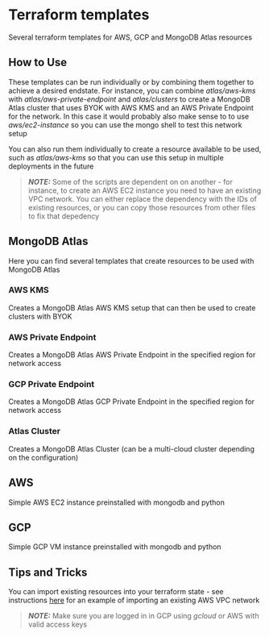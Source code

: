 # Terraform templates

Several terraform templates for AWS, GCP and MongoDB Atlas resources

## How to Use

These templates can be run individually or by combining them together to achieve a desired endstate.
For instance, you can combine _atlas/aws-kms_ with _atlas/aws-private-endpoint_ and _atlas/clusters_ to create a MongoDB Atlas cluster that uses BYOK with AWS KMS and an AWS Private Endpoint for the network. In this case it would probably also make sense to to use _aws/ec2-instance_ so you can use the mongo shell to test this network setup

You can also run them individually to create a resource available to be used, such as _atlas/aws-kms_ so that you can use this setup in multiple deployments in the future

> **_NOTE:_** Some of the scripts are dependent on on another - for instance, to create an AWS EC2 instance you need to have an existing VPC network. You can either replace the dependency with the IDs of existing resources, or you can copy those resources from other files to fix that depedency

## MongoDB Atlas

Here you can find several templates that create resources to be used with MongoDB Atlas

### AWS KMS

Creates a MongoDB Atlas AWS KMS setup that can then be used to create clusters with BYOK

### AWS Private Endpoint

Creates a MongoDB Atlas AWS Private Endpoint in the specified region for network access

### GCP Private Endpoint

Creates a MongoDB Atlas GCP Private Endpoint in the specified region for network access

### Atlas Cluster

Creates a MongoDB Atlas Cluster (can be a multi-cloud cluster depending on the configuration)

## AWS

Simple AWS EC2 instance preinstalled with mongodb and python

## GCP

Simple GCP VM instance preinstalled with mongodb and python

## Tips and Tricks

You can import existing resources into your terraform state - see instructions [here](https://registry.terraform.io/providers/hashicorp/aws/latest/docs/resources/vpc#import) for an example of importing an existing AWS VPC network

> **_NOTE:_** Make sure you are logged in in GCP using _gcloud_ or AWS with valid access keys
